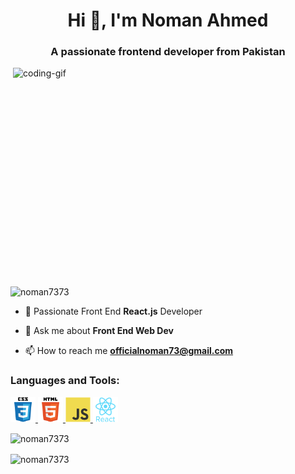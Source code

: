 <h1 align="center">Hi 👋, I'm Noman Ahmed</h1>
<h3 align="center">A passionate frontend developer from Pakistan</h3>

<img align = "right" margin-top = "100" alt = "coding-gif" height = "350" width = "500" src = "https://static.wixstatic.com/media/b313a9_89ebec0c5f384c65a9551f0c1ec18ca9~mv2.gif">

<p align="left"> <img src="https://komarev.com/ghpvc/?username=noman7373&label=Profile%20views&color=0e75b6&style=flat" alt="noman7373" /> </p>

- 🌱 Passionate Front End **React.js**  Developer

- 💬 Ask me about **Front End Web Dev**

- 📫 How to reach me **officialnoman73@gmail.com**
<p align="left">
</p>

<h3 align="left">Languages and Tools:</h3>
<p align="left"> <a href="https://www.w3schools.com/css/" target="_blank" rel="noreferrer"> <img src="https://raw.githubusercontent.com/devicons/devicon/master/icons/css3/css3-original-wordmark.svg" alt="css3" width="40" height="40"/> </a> <a href="https://www.w3.org/html/" target="_blank" rel="noreferrer"> <img src="https://raw.githubusercontent.com/devicons/devicon/master/icons/html5/html5-original-wordmark.svg" alt="html5" width="40" height="40"/> </a> <a href="https://developer.mozilla.org/en-US/docs/Web/JavaScript" target="_blank" rel="noreferrer"> <img src="https://raw.githubusercontent.com/devicons/devicon/master/icons/javascript/javascript-original.svg" alt="javascript" width="40" height="40"/> </a> <a href="https://reactjs.org/" target="_blank" rel="noreferrer"> <img src="https://raw.githubusercontent.com/devicons/devicon/master/icons/react/react-original-wordmark.svg" alt="react" width="40" height="40"/> </a> </p>

<p><img align="center" src="https://github-readme-stats.vercel.app/api/top-langs?username=noman7373&show_icons=true&locale=en&layout=compact" alt="noman7373" /></p>

<p><img align="center" src="https://github-readme-streak-stats.herokuapp.com/?user=noman7373&" alt="noman7373" /></p>
